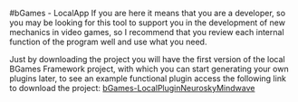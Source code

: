 #bGames - LocalApp
If you are here it means that you are a developer, so you may be looking for this tool to support you in the development of new mechanics in video games, so I recommend that you review each internal function of the program well and use what you need.

Just by downloading the project you will have the first version of the local BGames Framework project, with which you can start generating your own plugins later, to see an example functional plugin access the following link to download the project: 
[bGames-LocalPluginNeuroskyMindwave](https://github.com/Grybyus/bGames-LocalPluginNeuroskyMindwave/tree/master)

